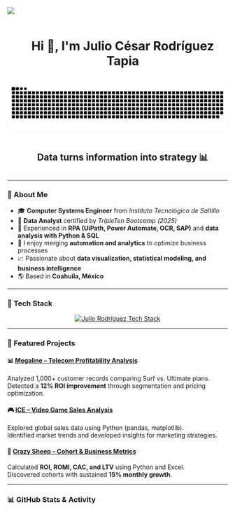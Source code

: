 <!--horizontal divider(gradiant)-->
<img src="https://user-images.githubusercontent.com/73097560/115834477-dbab4500-a447-11eb-908a-139a6edaec5c.gif">

<!--h1 without bottom border-->
<div id="user-content-toc">
  <ul align="center">
    <summary><h1 style="display: inline-block">Hi 👋, I'm Julio César Rodríguez Tapia</h1></summary>
  </ul>
</div>

<!--- snake animation -->
<div align="center">
  <picture>
  <source
    media="(prefers-color-scheme: dark)"
    srcset="https://raw.githubusercontent.com/platane/snk/output/github-contribution-grid-snake-dark.svg"
  />
  <source
    media="(prefers-color-scheme: light)"
    srcset="https://raw.githubusercontent.com/platane/snk/output/github-contribution-grid-snake.svg"
  />
  <img
    alt="github contribution grid snake animation"
    src="https://raw.githubusercontent.com/platane/snk/output/github-contribution-grid-snake.svg"
  />
</picture>
</div>

<!--subtitle-->
<div id="user-content-toc">
  <ul align="center">
    <summary><h2 style="display: inline-block">Data turns information into strategy 📊</h2></summary>
  </ul>
</div>

---

### 💬 About Me

- 🎓 **Computer Systems Engineer** from *Instituto Tecnológico de Saltillo*  
- 🧠 **Data Analyst** certified by *TripleTen Bootcamp (2025)*  
- 🤖 Experienced in **RPA (UiPath, Power Automate, OCR, SAP)** and **data analysis with Python & SQL**
- 💼 I enjoy merging **automation and analytics** to optimize business processes  
- 📈 Passionate about **data visualization, statistical modeling, and business intelligence**
- 🌎 Based in **Coahuila, México**

---

### 🧰 Tech Stack

<p align="center">
   <a href="https://skillicons.dev">
    <img src="https://skillicons.dev/icons?i=python,mysql,linkedin,eclipse,windows,java,sqlite,git,github,vscode,visualstudio,html,css,js,dotnet,azure&perline=8" alt="Julio Rodríguez Tech Stack"/>
  </a>
</p>

---

### 🚀 Featured Projects

#### 📊 [Megaline – Telecom Profitability Analysis](https://github.com/JulioRdz-Git/PortafolioProyectos)
Analyzed 1,000+ customer records comparing Surf vs. Ultimate plans.  
Detected a **12% ROI improvement** through segmentation and pricing optimization.

#### 🎮 [ICE – Video Game Sales Analysis](https://github.com/JulioRdz-Git/PortafolioProyectos)
Explored global sales data using Python (pandas, matplotlib).  
Identified market trends and developed insights for marketing strategies.

#### 🐑 [Crazy Sheep – Cohort & Business Metrics](https://github.com/JulioRdz-Git/PortafolioProyectos)
Calculated **ROI, ROMI, CAC, and LTV** using Python and Excel.  
Discovered cohorts with sustained **15% monthly growth**.

---

### 📊 GitHub Stats & Activity

<p align="center">
  <table>
  <tr border="non
